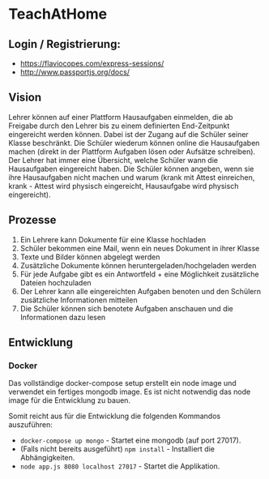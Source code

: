 # TeachAtHome

## Login / Registrierung:
- https://flaviocopes.com/express-sessions/
- http://www.passportjs.org/docs/

## Vision
Lehrer können auf einer Plattform Hausaufgaben einmelden, die ab Freigabe durch den Lehrer bis zu einem definierten End-Zeitpunkt eingereicht werden können. Dabei ist der Zugang auf die Schüler seiner Klasse beschränkt. Die Schüler wiederum können online die Hausaufgaben machen (direkt in der Plattform Aufgaben lösen oder Aufsätze schreiben). Der Lehrer hat immer eine Übersicht, welche Schüler wann die Hausaufgaben eingereicht haben. Die Schüler können angeben, wenn sie ihre Hausaufgaben nicht machen und warum (krank mit Attest einreichen, krank - Attest wird physisch eingereicht, Hausaufgabe wird physisch eingereicht).

## Prozesse
1. Ein Lehrere kann Dokumente für eine Klasse hochladen
2. Schüler bekommen eine Mail, wenn ein neues Dokument in ihrer Klasse
3. Texte und Bilder können abgelegt werden
4. Zusätzliche Dokumente können heruntergeladen/hochgeladen werden
5. Für jede Aufgabe gibt es ein Antwortfeld + eine Möglichkeit zusätzliche Dateien hochzuladen
6. Der Lehrer kann alle eingereichten Aufgaben benoten und den Schülern zusätzliche Informationen mitteilen
7. Die Schüler können sich benotete Aufgaben anschauen und die Informationen dazu lesen

## Entwicklung

### Docker
Das vollständige docker-compose setup erstellt ein node image und verwendet
ein fertiges mongodb image.
Es ist nicht notwendig das node image für die Entwicklung zu bauen.

Somit reicht aus für die Entwicklung die folgenden Kommandos auszuführen:
* `docker-compose up mongo` - Startet eine mongodb (auf port 27017).
* (Falls nicht bereits ausgeführt) `npm install` - Installiert die Abhängigkeiten.
* `node app.js 8080 localhost 27017` - Startet die Applikation.